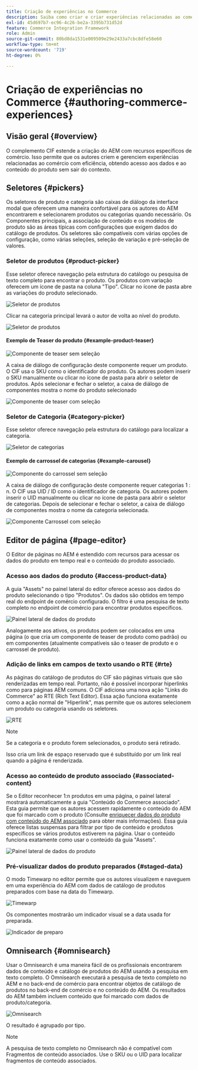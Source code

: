 ```yaml
---
title: Criação de experiências no Commerce
description: Saiba como criar e criar experiências relacionadas ao comércio com eficiência obtendo acesso aos dados e ao conteúdo do produto sem sair do contexto.
exl-id: 45d697b7-ec96-4c26-be2a-3395b731d52d
feature: Commerce Integration Framework
role: Admin
source-git-commit: 80bd8da1531e009509e29e2433a7cbc8dfe58e60
workflow-type: tm+mt
source-wordcount: '719'
ht-degree: 0%

---
```



# Criação de experiências no Commerce {#authoring-commerce-experiences}

## Visão geral {#overview}

O complemento CIF estende a criação do AEM com recursos específicos de comércio. Isso permite que os autores criem e gerenciem experiências relacionadas ao comércio com eficiência, obtendo acesso aos dados e ao conteúdo do produto sem sair do contexto.

## Seletores {#pickers}

Os seletores de produto e categoria são caixas de diálogo da interface modal que oferecem uma maneira confortável para os autores do AEM encontrarem e selecionarem produtos ou categorias quando necessário. Os Componentes principais, a associação de conteúdo e os modelos de produto são as áreas típicas com configurações que exigem dados do catálogo de produtos. Os seletores são compatíveis com várias opções de configuração, como várias seleções, seleção de variação e pré-seleção de valores.

### Seletor de produtos {#product-picker}

Esse seletor oferece navegação pela estrutura do catálogo ou pesquisa de texto completo para encontrar o produto. Os produtos com variação oferecem um ícone de pasta na coluna &quot;Tipo&quot;. Clicar no ícone de pasta abre as variações do produto selecionado.

![Seletor de produtos](../assets/authoring/product-picker.png)

Clicar na categoria principal levará o autor de volta ao nível do produto.

![Seletor de produtos](../assets/authoring/product-picker-variation.png)

#### Exemplo de Teaser do produto {#example-product-teaser}

![Componente de teaser sem seleção](../assets/authoring/teaser_component_without_selection.png)

A caixa de diálogo de configuração deste componente requer um produto. O CIF usa o SKU como o identificador do produto. Os autores podem inserir o SKU manualmente ou clicar no ícone de pasta para abrir o seletor de produtos. Após selecionar e fechar o seletor, a caixa de diálogo de componentes mostra o nome do produto selecionado

![Componente de teaser com seleção](../assets/authoring/teaser_component_with_selection.png)

### Seletor de Categoria {#category-picker}

Esse seletor oferece navegação pela estrutura do catálogo para localizar a categoria.

![Seletor de categorias](../assets/authoring/category-picker.png)

#### Exemplo de carrossel de categorias {#example-carousel}

![Componente do carrossel sem seleção](../assets/authoring/carousel_component_without_selection.png)

A caixa de diálogo de configuração deste componente requer categorias 1 : n. O CIF usa UID / ID como o identificador de categoria. Os autores podem inserir o UID manualmente ou clicar no ícone de pasta para abrir o seletor de categorias. Depois de selecionar e fechar o seletor, a caixa de diálogo de componentes mostra o nome da categoria selecionada.

![Componente Carrossel com seleção](../assets/authoring/carousel_component_with_selection.png)

## Editor de página {#page-editor}

O Editor de páginas no AEM é estendido com recursos para acessar os dados do produto em tempo real e o conteúdo do produto associado.

### Acesso aos dados do produto {#access-product-data}

A guia &quot;Assets&quot; no painel lateral do editor oferece acesso aos dados do produto selecionando o tipo &quot;Produtos&quot;. Os dados são obtidos em tempo real do endpoint de comércio configurado. O filtro é uma pesquisa de texto completo no endpoint de comércio para encontrar produtos específicos.

![Painel lateral de dados do produto](../assets/authoring/products-side-panel.png)

Analogamente aos ativos, os produtos podem ser colocados em uma página (o que cria um componente de teaser de produto como padrão) ou em componentes (atualmente compatíveis são o teaser de produto e o carrossel de produto).

### Adição de links em campos de texto usando o RTE {#rte}

As páginas do catálogo de produtos do CIF são páginas virtuais que são renderizadas em tempo real. Portanto, não é possível incorporar hiperlinks como para páginas AEM comuns. O CIF adiciona uma nova ação &quot;Links do Commerce&quot; ao RTE (Rich Text Editor). Essa ação funciona exatamente como a ação normal de &quot;Hiperlink&quot;, mas permite que os autores selecionem um produto ou categoria usando os seletores.

![RTE](../assets/authoring/RTE.png)

>[!NOTE]
>
> Se a categoria e o produto forem selecionados, o produto será retirado.

Isso cria um link de espaço reservado que é substituído por um link real quando a página é renderizada.

### Acesso ao conteúdo de produto associado {#associated-content}

Se o Editor reconhecer 1:n produtos em uma página, o painel lateral mostrará automaticamente a guia &quot;Conteúdo do Commerce associado&quot;. Esta guia permite que os autores acessem rapidamente o conteúdo do AEM que foi marcado com o produto (Consulte [enriquecer dados do produto com conteúdo do AEM associado](/help/commerce-cloud/cif-storefront/authoring/enrich-product-associated-content.md) para obter mais informações). Essa guia oferece listas suspensas para filtrar por tipo de conteúdo e produtos específicos se vários produtos estiverem na página. Usar o conteúdo funciona exatamente como usar o conteúdo da guia &quot;Assets&quot;.

![Painel lateral de dados do produto](../assets/authoring/associated-commerce-content-tab.png)

### Pré-visualizar dados do produto preparados {#staged-data}

O modo Timewarp no editor permite que os autores visualizem e naveguem em uma experiência do AEM com dados de catálogo de produtos preparados com base na data do Timewarp.

![Timewarp](../assets/authoring/timewarp.png)

Os componentes mostrarão um indicador visual se a data usada for preparada.

![Indicador de preparo](../assets/authoring/staged-indicator.png)

## Omnisearch {#omnisearch}

Usar o Omnisearch é uma maneira fácil de os profissionais encontrarem dados de conteúdo e catálogo de produtos do AEM usando a pesquisa em texto completo. O Omnisearch executará a pesquisa de texto completo no AEM e no back-end de comércio para encontrar objetos de catálogo de produtos no back-end de comércio e no conteúdo do AEM. Os resultados do AEM também incluem conteúdo que foi marcado com dados de produto/categoria.

![Omnisearch](../assets/authoring/omnisearch.png)

O resultado é agrupado por tipo.

>[!NOTE]
>
> A pesquisa de texto completo no Omnisearch não é compatível com Fragmentos de conteúdo associados. Use o SKU ou o UID para localizar fragmentos de conteúdo associados.
